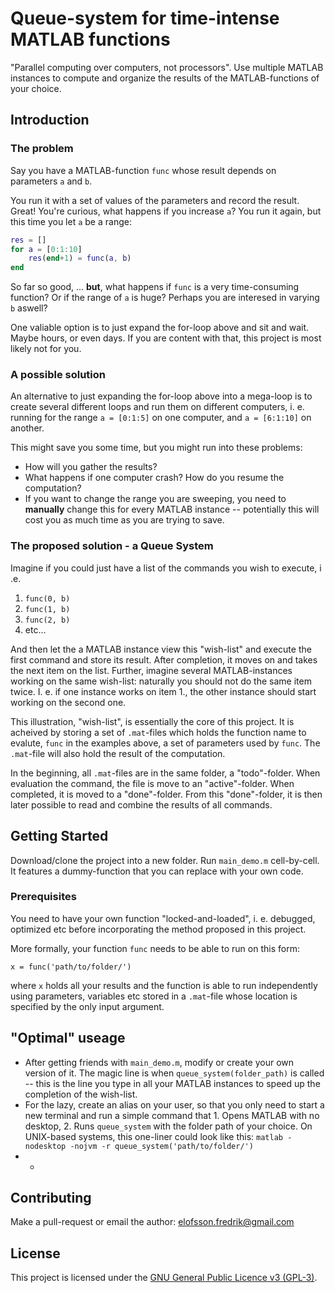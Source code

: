 # Queue-system for time-intense MATLAB functions

"Parallel computing over computers, not processors". Use multiple MATLAB instances to compute and organize the results of the MATLAB-functions of your choice. 

## Introduction

### The problem
Say you have a MATLAB-function ```func``` whose result depends on parameters ```a``` and ```b```. 

You run it with a set of values of the parameters and record the result. Great! You're curious, what happens if you increase ```a```? You run it again, but this time you let ```a``` be a range:

```Matlab
res = []
for a = [0:1:10]
	res(end+1) = func(a, b)
end
```

So far so good, ... **but**, what happens if ```func``` is a very time-consuming function? Or if the range of ```a``` is huge? Perhaps you are interesed in varying ```b``` aswell? 

One valiable option is to just expand the for-loop above and sit and wait. Maybe hours, or even days. If you are content with that, this project is most likely not for you.

### A possible solution

An alternative to just expanding the for-loop above into a mega-loop is to create several different loops and run them on different computers, i. e. running for the range ```a = [0:1:5]``` on one computer, and ```a = [6:1:10]``` on another.

This might save you some time, but you might run into these problems:
* How will you gather the results?
* What happens if one computer crash? How do you resume the computation?
* If you want to change the range you are sweeping, you need to **manually** change this for every MATLAB instance -- potentially this will cost you as much time as you are trying to save.

### The proposed solution - a Queue System

Imagine if you could just have a list of the commands you wish to execute, i .e.
1. ```func(0, b)```
2. ```func(1, b)```
3. ```func(2, b)```
4. etc...

And then let the a MATLAB instance view this "wish-list" and execute the first command and store its result. After completion, it moves on and takes the next item on the list. Further, imagine several MATLAB-instances working on the same wish-list: naturally you should not do the same item twice. I. e. if one instance works on item 1., the other instance should start working on the second one. 

This illustration, "wish-list", is essentially the core of this project. It is acheived by storing a set of ```.mat```-files which holds the function name to evalute, ```func``` in the examples above, a set of parameters used by ```func```. The ```.mat```-file will also hold the result of the computation.

In the beginning, all ```.mat```-files are in the same folder, a "todo"-folder. When evaluation the command, the file is move to an "active"-folder. When completed, it is moved to a "done"-folder. From this "done"-folder, it is then later possible to read and combine the results of all commands. 


## Getting Started

Download/clone the project into a new folder. Run ```main_demo.m``` cell-by-cell. It features a dummy-function that you can replace with your own code.


### Prerequisites

You need to have your own function "locked-and-loaded", i. e. debugged, optimized etc before incorporating the method proposed in this project.

More formally, your function ```func``` needs to be able to run on this form: 

```
x = func('path/to/folder/')
```

where ```x``` holds all your results and the function is able to run independently using parameters, variables etc stored in a ```.mat```-file whose location is specified by the only input argument.



## "Optimal" useage


* After getting friends with ```main_demo.m```, modify or create your own version of it. The magic line is when ```queue_system(folder_path)``` is called -- this is the line you type in all your MATLAB instances to speed up the completion of the wish-list.
* For the lazy, create an alias on your user, so that you only need to start a new terminal and run a simple command that 1. Opens MATLAB with no desktop, 2. Runs ```queue_system``` with the folder path of your choice. On UNIX-based systems, this one-liner could look like this: ```matlab -nodesktop -nojvm -r queue_system('path/to/folder/')```
* *





## Contributing

Make a pull-request or email the author: elofsson.fredrik@gmail.com


## License

This project is licensed under the [GNU General Public Licence v3 (GPL-3)](https://tldrlegal.com/license/gnu-general-public-license-v3-(gpl-3)). 
